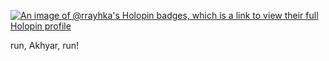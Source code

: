 [![An image of @rrayhka's Holopin badges, which is a link to view their full Holopin profile](https://holopin.me/rrayhka)](https://holopin.io/@rrayhka)

run, Akhyar, run!
